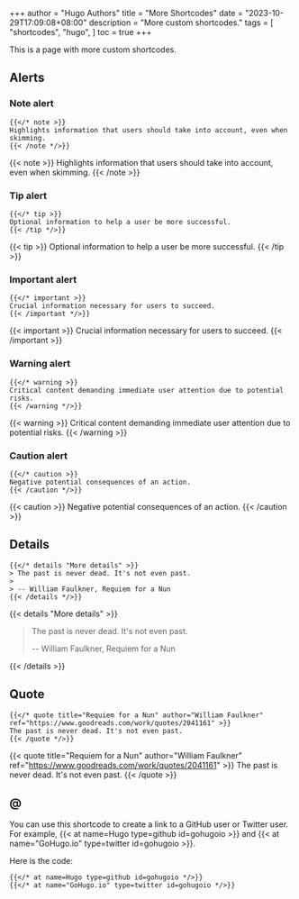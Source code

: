+++
author = "Hugo Authors"
title = "More Shortcodes"
date = "2023-10-29T17:09:08+08:00"
description = "More custom shortcodes."
tags = [
  "shortcodes",
  "hugo",
]
toc = true
+++

This is a page with more custom shortcodes.

## Alerts

### Note alert

```text
{{</* note >}}
Highlights information that users should take into account, even when skimming.
{{< /note */>}}
```

{{< note >}}
Highlights information that users should take into account, even when skimming.
{{< /note >}}

### Tip alert

```text
{{</* tip >}}
Optional information to help a user be more successful.
{{< /tip */>}}
```

{{< tip >}}
Optional information to help a user be more successful.
{{< /tip >}}

### Important alert

```text
{{</* important >}}
Crucial information necessary for users to succeed.
{{< /important */>}}
```

{{< important >}}
Crucial information necessary for users to succeed.
{{< /important >}}

### Warning alert

```text
{{</* warning >}}
Critical content demanding immediate user attention due to potential risks.
{{< /warning */>}}
```

{{< warning >}}
Critical content demanding immediate user attention due to potential risks.
{{< /warning >}}

### Caution alert

```text
{{</* caution >}}
Negative potential consequences of an action.
{{< /caution */>}}
```

{{< caution >}}
Negative potential consequences of an action.
{{< /caution >}}

## Details

```text
{{</* details "More details" >}}
> The past is never dead. It's not even past.
>
> -- William Faulkner, Requiem for a Nun
{{< /details */>}}
```

{{< details "More details" >}}

> The past is never dead. It's not even past.
>
> -- William Faulkner, Requiem for a Nun

{{< /details >}}

## Quote

```text
{{</* quote title="Requiem for a Nun" author="William Faulkner" ref="https://www.goodreads.com/work/quotes/2041161" >}}
The past is never dead. It's not even past.
{{< /quote */>}}
```

{{< quote title="Requiem for a Nun" author="William Faulkner" ref="https://www.goodreads.com/work/quotes/2041161" >}}
The past is never dead. It's not even past.
{{< /quote >}}

## @

You can use this shortcode to create a link to a GitHub user or Twitter user. For example, {{< at name=Hugo type=github id=gohugoio >}} and {{< at name="GoHugo.io" type=twitter id=gohugoio >}}.

Here is the code:

```text
{{</* at name=Hugo type=github id=gohugoio */>}}
{{</* at name="GoHugo.io" type=twitter id=gohugoio */>}}
```
